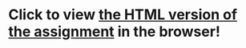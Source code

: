 # **Click to view [the HTML version of the assignment](https://monoid14.github.io/MachLearningCoursera/) in the browser!**
